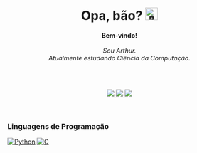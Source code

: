 <h1 align="center">Opa, bão? <img src="https://github.com/wervlad/wervlad/assets/24524555/766d336d-b87d-44ba-807c-c51de2bc6b4d" width="28px" alt="👋"></h1>

<p align="center">
    <b>Bem-vindo!</b><br><br>
    <i>
        Sou Arthur.<br>
        Atualmente estudando Ciência da Computação.<br>
    </i><br>
</p>

<br>

<p align="center">
  <a href="https://github.com/oArthuco">
    <img src="http://github-profile-summary-cards.vercel.app/api/cards/profile-details?username=oArthuco&theme=calm" />
  </a>
  <a href="https://github.com/oArthuco">
    <img src="http://github-profile-summary-cards.vercel.app/api/cards/stats?username=oArthuco&theme=calm" />
  </a>
  <a href="https://github.com/oArthuco">
    <img src="http://github-profile-summary-cards.vercel.app/api/cards/most-commit-language?username=oArthuco&theme=calm" />
  </a>
</p>

<br>

### Linguagens de Programação
[![Python](https://img.shields.io/badge/python-black?style=for-the-badge&logo=python)](https://github.com/oArthuco)
[![C](https://img.shields.io/badge/c-black?style=for-the-badge&logo=c)](https://github.com/oArthuco)

